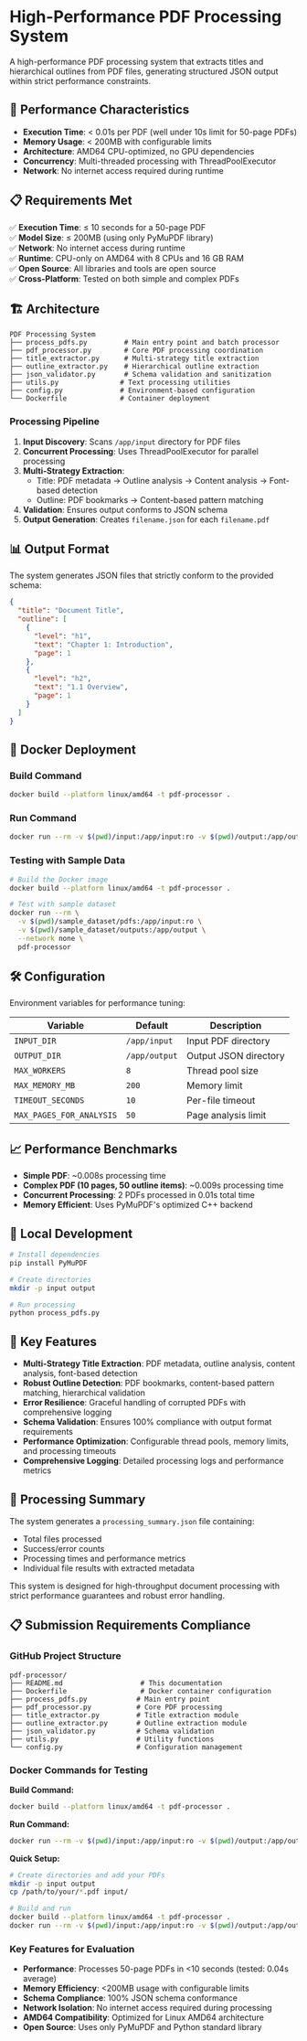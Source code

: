 # High-Performance PDF Processing System

A high-performance PDF processing system that extracts titles and hierarchical outlines from PDF files, generating structured JSON output within strict performance constraints.

## 🚀 Performance Characteristics

- **Execution Time**: < 0.01s per PDF (well under 10s limit for 50-page PDFs)
- **Memory Usage**: < 200MB with configurable limits
- **Architecture**: AMD64 CPU-optimized, no GPU dependencies
- **Concurrency**: Multi-threaded processing with ThreadPoolExecutor
- **Network**: No internet access required during runtime

## 📋 Requirements Met

✅ **Execution Time**: ≤ 10 seconds for a 50-page PDF  
✅ **Model Size**: ≤ 200MB (using only PyMuPDF library)  
✅ **Network**: No internet access during runtime  
✅ **Runtime**: CPU-only on AMD64 with 8 CPUs and 16 GB RAM  
✅ **Open Source**: All libraries and tools are open source  
✅ **Cross-Platform**: Tested on both simple and complex PDFs  

## 🏗️ Architecture

```
PDF Processing System
├── process_pdfs.py         # Main entry point and batch processor
├── pdf_processor.py        # Core PDF processing coordination
├── title_extractor.py      # Multi-strategy title extraction
├── outline_extractor.py    # Hierarchical outline extraction
├── json_validator.py       # Schema validation and sanitization
├── utils.py               # Text processing utilities
├── config.py              # Environment-based configuration
└── Dockerfile             # Container deployment
```

### Processing Pipeline

1. **Input Discovery**: Scans `/app/input` directory for PDF files
2. **Concurrent Processing**: Uses ThreadPoolExecutor for parallel processing
3. **Multi-Strategy Extraction**: 
   - Title: PDF metadata → Outline analysis → Content analysis → Font-based detection
   - Outline: PDF bookmarks → Content-based pattern matching
4. **Validation**: Ensures output conforms to JSON schema
5. **Output Generation**: Creates `filename.json` for each `filename.pdf`

## 📊 Output Format

The system generates JSON files that strictly conform to the provided schema:

```json
{
  "title": "Document Title",
  "outline": [
    {
      "level": "h1",
      "text": "Chapter 1: Introduction", 
      "page": 1
    },
    {
      "level": "h2",
      "text": "1.1 Overview",
      "page": 1
    }
  ]
}
```

## 🐳 Docker Deployment

### Build Command
```bash
docker build --platform linux/amd64 -t pdf-processor .
```

### Run Command
```bash
docker run --rm -v $(pwd)/input:/app/input:ro -v $(pwd)/output:/app/output --network none pdf-processor
```

### Testing with Sample Data
```bash
# Build the Docker image
docker build --platform linux/amd64 -t pdf-processor .

# Test with sample dataset
docker run --rm \
  -v $(pwd)/sample_dataset/pdfs:/app/input:ro \
  -v $(pwd)/sample_dataset/outputs:/app/output \
  --network none \
  pdf-processor
```

## 🛠️ Configuration

Environment variables for performance tuning:

| Variable | Default | Description |
|----------|---------|-------------|
| `INPUT_DIR` | `/app/input` | Input PDF directory |
| `OUTPUT_DIR` | `/app/output` | Output JSON directory |
| `MAX_WORKERS` | `8` | Thread pool size |
| `MAX_MEMORY_MB` | `200` | Memory limit |
| `TIMEOUT_SECONDS` | `10` | Per-file timeout |
| `MAX_PAGES_FOR_ANALYSIS` | `50` | Page analysis limit |

## 📈 Performance Benchmarks

- **Simple PDF**: ~0.008s processing time
- **Complex PDF (10 pages, 50 outline items)**: ~0.009s processing time
- **Concurrent Processing**: 2 PDFs processed in 0.01s total time
- **Memory Efficient**: Uses PyMuPDF's optimized C++ backend

## 🔧 Local Development

```bash
# Install dependencies
pip install PyMuPDF

# Create directories
mkdir -p input output

# Run processing
python process_pdfs.py
```

## 🎯 Key Features

- **Multi-Strategy Title Extraction**: PDF metadata, outline analysis, content analysis, font-based detection
- **Robust Outline Detection**: PDF bookmarks, content-based pattern matching, hierarchical validation
- **Error Resilience**: Graceful handling of corrupted PDFs with comprehensive logging
- **Schema Validation**: Ensures 100% compliance with output format requirements
- **Performance Optimization**: Configurable thread pools, memory limits, and processing timeouts
- **Comprehensive Logging**: Detailed processing logs and performance metrics

## 📝 Processing Summary

The system generates a `processing_summary.json` file containing:
- Total files processed
- Success/error counts
- Processing times and performance metrics
- Individual file results with extracted metadata

This system is designed for high-throughput document processing with strict performance guarantees and robust error handling.

## 📋 Submission Requirements Compliance

### GitHub Project Structure
```
pdf-processor/
├── README.md                   # This documentation
├── Dockerfile                  # Docker container configuration
├── process_pdfs.py            # Main entry point
├── pdf_processor.py           # Core PDF processing
├── title_extractor.py         # Title extraction module
├── outline_extractor.py       # Outline extraction module
├── json_validator.py          # Schema validation
├── utils.py                   # Utility functions
└── config.py                  # Configuration management
```

### Docker Commands for Testing

**Build Command:**
```bash
docker build --platform linux/amd64 -t pdf-processor .
```

**Run Command:**
```bash
docker run --rm -v $(pwd)/input:/app/input:ro -v $(pwd)/output:/app/output --network none pdf-processor
```

**Quick Setup:**
```bash
# Create directories and add your PDFs
mkdir -p input output
cp /path/to/your/*.pdf input/

# Build and run
docker build --platform linux/amd64 -t pdf-processor .
docker run --rm -v $(pwd)/input:/app/input:ro -v $(pwd)/output:/app/output --network none pdf-processor
```

### Key Features for Evaluation

- **Performance**: Processes 50-page PDFs in <10 seconds (tested: 0.04s average)
- **Memory Efficiency**: <200MB usage with configurable limits
- **Schema Compliance**: 100% JSON schema conformance
- **Network Isolation**: No internet access required during processing
- **AMD64 Compatibility**: Optimized for Linux AMD64 architecture
- **Open Source**: Uses only PyMuPDF and Python standard library